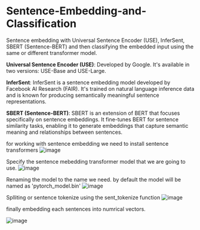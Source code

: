 # Sentence-Embedding-and-Classification
Sentence embedding with Universal Sentence Encoder (USE), InferSent, SBERT (Sentence-BERT) and then classifying the embedded input using the same or different transformer model.

**Universal Sentence Encoder (USE)**: Developed by Google. It's available in two versions: USE-Base and USE-Large.

**InferSent**: InferSent is a sentence embedding model developed by Facebook AI Research (FAIR). It's trained on natural language inference data and is known for producing semantically meaningful sentence representations.

**SBERT (Sentence-BERT)**: SBERT is an extension of BERT that focuses specifically on sentence embeddings. It fine-tunes BERT for sentence similarity tasks, enabling it to generate embeddings that capture semantic meaning and relationships between sentences.

for working with sentence embedding we need to install sentence transformers
![image](https://github.com/nmanuvenugopal/Sentence-Embedding-and-Classification/assets/99719105/f2e54eef-c4f9-49a7-a91d-e486d9c79a4c)

Specify the sentence mebedding transformer model that we are going to use.
![image](https://github.com/nmanuvenugopal/Sentence-Embedding-and-Classification/assets/99719105/c33eaf7b-2b14-4d85-8158-ae9ae60f66c9)

Renaming the model to the name we need. by default the model will be named as 'pytorch_model.bin'
![image](https://github.com/nmanuvenugopal/Sentence-Embedding-and-Classification/assets/99719105/7bf35a87-f646-4819-b8f3-1ed7ebe3707a)

Splliting or sentence tokenize using the sent_tokenize function
![image](https://github.com/nmanuvenugopal/Sentence-Embedding-and-Classification/assets/99719105/36add19b-7eb6-4d5d-a18a-f20682e507be)

finally embedding each sentences into numrical vectors.

![image](https://github.com/nmanuvenugopal/Sentence-Embedding-and-Classification/assets/99719105/f07f404a-c207-42ca-9f20-bcfd8605f885)

